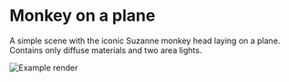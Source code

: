 # Monkey on a plane
A simple scene with the iconic Suzanne monkey head laying on a plane. 
Contains only diffuse materials and two area lights.

![Example render](/image.png)
